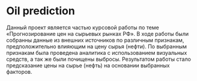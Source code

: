 # Oil prediction
Данный проект является частью курсовой работы по теме «Прогнозирование цен на сырьевых рынках РФ».
В ходе работы были собранны данные из внешних источников по различным признакам, предположительно влияющим на цену сырья (нефти).
По выбранным признакам была проведена аналитика с использованием визуальных средств, а так же были почищены выбросы.
Результатом работы стало предсказание цены на сырье (нефть) на основании выбранных факторов.
